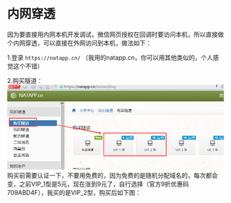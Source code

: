 # 内网穿透
因为要直接用内网本机开发调试，微信网页授权在回调时要访问本机，所以直接做个内网穿透，可以直接在外网访问到本机，做法如下：

1.登录 `https://natapp.cn/` （我用的natapp.cn，你可以用其他类似的，个人感觉这个不错）

2.购买隧道：
![](/static/image/20180320183743444.png)
购买前需要认证一下，不要用免费的，因为免费的是随机分配域名的，每次都会变，之前VIP_1型是5元，现在涨到9元了，自行选择（官方9折优惠码709ABD4F），我买的是VIP_2型，购买后如下图：


